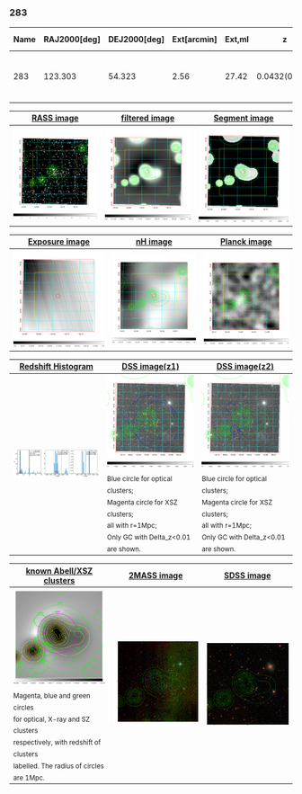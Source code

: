 <div STYLE="page-break-after: always;"></div>

### 283

|Name|RAJ2000[deg]|DEJ2000[deg] |Ext[arcmin]| Ext,ml | z | z_src| C|GC(XSZ,Delta_z<0.01)| GC(OPT,Delta_z<0.01)|GC| R_sig[arcmin] | R500[arcmin] | R500[Mpc]| CRsig[c/s] | CR500[c/s] |L500[1E44 erg/s]|F500[1E-12 erg/s/cm^2]| M500[1E14 Msun]|Tx[keV]|Cnt_sig|Beta|Rc[arcmin]|Comment|Alias|
|---|---|---|---|---|---|------|---|--------|---------|----------|---|---|---|---|---|---|---|---|---|---|---|---|---|---|
|283| 123.303| 54.323| 2.56| 27.42| 0.0432(0.005)| z1, z_opt| S| -| N| C, F20, N, SPI, W| 8.800| 11.385| 0.582| 0.124(0.029)| 0.130(0.030)| 0.088(0.014)| 2.025(0.315)| 0.58(0.05)| 1.56(0.08)| 47.3| 0.894(-0.121+0.075)| 4.960(-0.844+0.686)| -| t100|

|[RASS image](../image/283/283_img.pdf)|[filtered image](../image/283/283_fil.pdf)|[Segment image](../image/283/283_seg.pdf)|
|-------------------|--------------------|-------------------|
| <img src="../image/283/283_img.png" width="300">  | <img src="../image/283/283_fil.png" width="300">   | <img src="../image/283/283_seg.png" width="300">  |

|[Exposure image](../image/283/283_mex.pdf)| [nH image](../image/283/283_nh.pdf)| [Planck image](../image/283/283_p.pdf)|
|-------------------|--------------------|-------------------|
|<img src="../image/283/283_mex.png" width="300">   | <img src="../image/283/283_nh.png" width="300">    | <img src="../image/283/283_p.png" width="300"> |

|[Redshift Histogram](../image/283/283_zg.pdf) | [DSS image(z1)](../image/283/283_dss_z1.pdf)      |  [DSS image(z2)](../image/283/283_dss_z2.pdf)    |
|-------------------|--------------------|-------------------|
|<img src="../image/283/283_zg.png" width="300"> |<img src="../image/283/283_dss_z1.png" width="300"> <sub><br>Blue circle for optical clusters; <br>Magenta circle for XSZ clusters; <br>all with r=1Mpc; <br>Only GC with Delta_z<0.01 are shown. </sub>| <img src="../image/283/283_dss_z2.png" width="300"><sub><br>Blue circle for optical clusters; <br>Magenta circle for XSZ clusters; <br>all with r=1Mpc; <br>Only GC with Delta_z<0.01 are shown. </sub> |

|[known Abell/XSZ clusters](../image/283/283_gc.pdf) | [2MASS image](../image/283/283_2mass.pdf)      |[SDSS image](../image/283/283_sdss.pdf)   |
|-------------------|-------------------|-------------------|
|<img src=../image/283/283_gc.png width="300"> <br><sub>Magenta, blue and green circles <br>for optical, X-ray and SZ clusters <br>respectively, with redshift of clusters <br>labelled. The radius of circles <br>are 1Mpc.</sub>|<img src="../image/283/283_2mass.png" width="300">  | <img src="../image/283/283_sdss.png" width="300">  |




